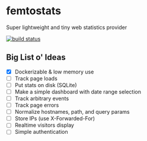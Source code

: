 # femtostats

Super lightweight and tiny web statistics provider

[![build status](https://img.shields.io/github/workflow/status/statico/femtostats/Create%20and%20publish%20a%20Docker%20image.svg?style=flat-square)](https://ghcr.io/statico/femtostats)

## Big List o' Ideas

- [x] Dockerizable & low memory use
- [ ] Track page loads
- [ ] Put stats on disk (SQLite)
- [ ] Make a simple dashboard with date range selection
- [ ] Track arbitrary events
- [ ] Track page errors
- [ ] Normalize hostnames, path, and query params
- [ ] Store IPs (use X-Forwarded-For)
- [ ] Realtime visitors display
- [ ] Simple authentication
